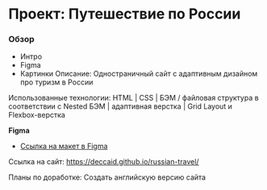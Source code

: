 # Проект: Путешествие по России

### Обзор
* Интро
* Figma
* Картинки
Описание:
  Одностраничный сайт с адаптивным дизайном про туризм в России

Использованные технологии:
 HTML | CSS | БЭМ / файловая структура в соответствии с Nested БЭМ | адаптивная верстка | Grid Layout и Flexbox-верстка

**Figma**

* [Ссылка на макет в Figma](https://www.figma.com/file/5S2WSbEFL6awjVWJ0NWL8Q/Sprint-3_-Russia-_-desktop-mobile?node-id=28503%3A0)


Ссылка на сайт:
https://deccaid.github.io/russian-travel/

Планы по доработке:
Создать английскую версию сайта




